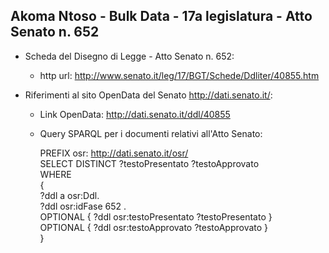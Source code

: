 ## Akoma Ntoso - Bulk Data - 17a legislatura - Atto Senato n. 652 ##

* Scheda del Disegno di Legge - Atto Senato n. 652:
	* http url: http://www.senato.it/leg/17/BGT/Schede/Ddliter/40855.htm

* Riferimenti al sito OpenData del Senato http://dati.senato.it/:
	* Link OpenData: http://dati.senato.it/ddl/40855
	* Query SPARQL per i documenti relativi all'Atto Senato:

        PREFIX osr: <http://dati.senato.it/osr/>  
		SELECT DISTINCT ?testoPresentato ?testoApprovato  
		WHERE  
		{  
		    ?ddl a osr:Ddl.  
		    ?ddl osr:idFase 652 .  
		    OPTIONAL { ?ddl osr:testoPresentato ?testoPresentato }  
		    OPTIONAL { ?ddl osr:testoApprovato ?testoApprovato }  
		}
		